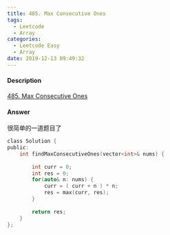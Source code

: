 ```yaml
---
title: 485. Max Consecutive Ones
tags:
  - Leetcode
  - Array
categories:
  - Leetcode Easy
  - Array
date: 2019-12-13 09:49:32
---
```


#### Description

[485. Max Consecutive Ones](https://leetcode.com/problems/max-consecutive-ones/)

#### Answer
很简单的一道题目了
```c
class Solution {
public:
    int findMaxConsecutiveOnes(vector<int>& nums) {
        
        int curr = 0;
        int res = 0;
        for(auto& n: nums) {
            curr = ( curr + n ) * n;
            res = max(curr, res);
        }
        
        return res;
    }
};
```